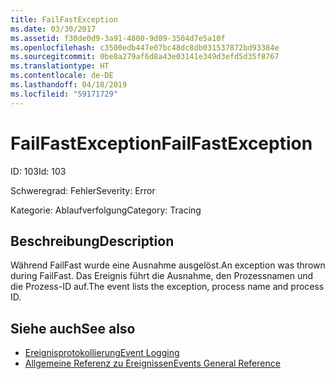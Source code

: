 ```yaml
---
title: FailFastException
ms.date: 03/30/2017
ms.assetid: f30de0d9-3a91-4800-9d09-3504d7e5a10f
ms.openlocfilehash: c3500edb447e07bc48dc8db031537872bd93384e
ms.sourcegitcommit: 0be8a279af6d8a43e03141e349d3efd5d35f8767
ms.translationtype: HT
ms.contentlocale: de-DE
ms.lasthandoff: 04/18/2019
ms.locfileid: "59171729"
---
```

# <a name="failfastexception"></a><span data-ttu-id="06f55-102">FailFastException</span><span class="sxs-lookup"><span data-stu-id="06f55-102">FailFastException</span></span>
<span data-ttu-id="06f55-103">ID: 103</span><span class="sxs-lookup"><span data-stu-id="06f55-103">Id: 103</span></span>  
  
 <span data-ttu-id="06f55-104">Schweregrad: Fehler</span><span class="sxs-lookup"><span data-stu-id="06f55-104">Severity: Error</span></span>  
  
 <span data-ttu-id="06f55-105">Kategorie: Ablaufverfolgung</span><span class="sxs-lookup"><span data-stu-id="06f55-105">Category: Tracing</span></span>  
  
## <a name="description"></a><span data-ttu-id="06f55-106">Beschreibung</span><span class="sxs-lookup"><span data-stu-id="06f55-106">Description</span></span>  
 <span data-ttu-id="06f55-107">Während FailFast wurde eine Ausnahme ausgelöst.</span><span class="sxs-lookup"><span data-stu-id="06f55-107">An exception was thrown during FailFast.</span></span> <span data-ttu-id="06f55-108">Das Ereignis führt die Ausnahme, den Prozessnamen und die Prozess-ID auf.</span><span class="sxs-lookup"><span data-stu-id="06f55-108">The event lists the exception, process name and process ID.</span></span>  
  
## <a name="see-also"></a><span data-ttu-id="06f55-109">Siehe auch</span><span class="sxs-lookup"><span data-stu-id="06f55-109">See also</span></span>

- [<span data-ttu-id="06f55-110">Ereignisprotokollierung</span><span class="sxs-lookup"><span data-stu-id="06f55-110">Event Logging</span></span>](../../../../../docs/framework/wcf/diagnostics/event-logging/index.md)
- [<span data-ttu-id="06f55-111">Allgemeine Referenz zu Ereignissen</span><span class="sxs-lookup"><span data-stu-id="06f55-111">Events General Reference</span></span>](../../../../../docs/framework/wcf/diagnostics/event-logging/events-general-reference.md)
